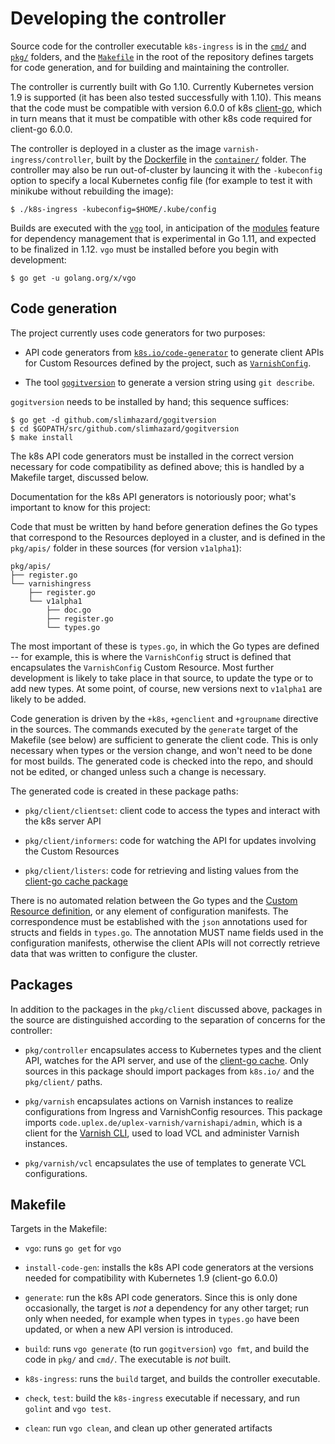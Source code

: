 # Developing the controller

Source code for the controller executable ``k8s-ingress`` is in the
[``cmd/``](/cmd) and [``pkg/``](/pkg) folders, and the
[``Makefile``](/Makefile) in the root of the repository defines
targets for code generation, and for building and maintaining the
controller.

The controller is currently built with Go 1.10. Currently Kubernetes
version 1.9 is supported (it has been also tested successfully with
1.10). This means that the code must be compatible with version 6.0.0
of k8s [client-go](https://github.com/kubernetes/client-go), which in
turn means that it must be compatible with other k8s code required for
client-go 6.0.0.

The controller is deployed in a cluster as the image
``varnish-ingress/controller``, built by the
[Dockerfile](/container/Dockerfile.controller) in the
[``container/``](/container) folder. The controller may also be run
out-of-cluster by launcing it with the ``-kubeconfig`` option to
specify a local Kubernetes config file (for example to test it with
minikube without rebuilding the image):

```
$ ./k8s-ingress -kubeconfig=$HOME/.kube/config
```

Builds are executed with the [``vgo``](https://github.com/golang/vgo)
tool, in anticipation of the
[modules](https://github.com/golang/go/wiki/Modules) feature for
dependency management that is experimental in Go 1.11, and expected to
be finalized in 1.12. ``vgo`` must be installed before you begin with
development:

```
$ go get -u golang.org/x/vgo
```

## Code generation

The project currently uses code generators for two purposes:

* API code generators from
  [``k8s.io/code-generator``](https://github.com/kubernetes/code-generator)
  to generate client APIs for Custom Resources defined by the project,
  such as [``VarnishConfig``](/docs/ref-varnish-cfg.md).

* The tool
  [``gogitversion``](https://github.com/slimhazard/gogitversion) to
  generate a version string using ``git describe``.

``gogitversion`` needs to be installed by hand; this sequence
suffices:

```
$ go get -d github.com/slimhazard/gogitversion
$ cd $GOPATH/src/github.com/slimhazard/gogitversion
$ make install
```

The k8s API code generators must be installed in the correct version
necessary for code compatibility as defined above; this is handled by
a Makefile target, discussed below.

Documentation for the k8s API generators is notoriously poor; what's
important to know for this project:

Code that must be written by hand before generation defines the Go
types that correspond to the Resources deployed in a cluster, and is
defined in the ``pkg/apis/`` folder in these sources (for version
``v1alpha1``):

```
pkg/apis/
├── register.go
└── varnishingress
    ├── register.go
    └── v1alpha1
        ├── doc.go
        ├── register.go
        └── types.go
```
The most important of these is ``types.go``, in which the Go types are
defined -- for example, this is where the ``VarnishConfig`` struct is
defined that encapsulates the ``VarnishConfig`` Custom Resource. Most
further development is likely to take place in that source, to update
the type or to add new types. At some point, of course, new versions
next to ``v1alpha1`` are likely to be added.

Code generation is driven by the ``+k8s``, ``+genclient`` and
``+groupname`` directive in the sources. The commands executed by the
``generate`` target of the Makefile (see below) are sufficient to
generate the client code. This is only necessary when types or the
version change, and won't need to be done for most builds. The
generated code is checked into the repo, and should not be edited, or
changed unless such a change is necessary.

The generated code is created in these package paths:

* ``pkg/client/clientset``: client code to access the types and interact
  with the k8s server API

* ``pkg/client/informers``: code for watching the API for updates
  involving the Custom Resources

* ``pkg/client/listers``: code for retrieving and listing values from
  the [client-go cache package](https://godoc.org/k8s.io/client-go/tools/cache)

There is no automated relation between the Go types and the
[Custom Resource definition](/docs/varnishcfg-crd.yaml), or any element
of configuration manifests. The correspondence must be established
with the ``json`` annotations used for structs and fields in ``types.go``.
The annotation MUST name fields used in the configuration manifests,
otherwise the client APIs will not correctly retrieve data that was
written to configure the cluster.

## Packages

In addition to the packages in the ``pkg/client`` discussed above,
packages in the source are distinguished according to the separation
of concerns for the controller:

* ``pkg/controller`` encapsulates access to Kubernetes types and the
  client API, watches for the API server, and use of the
  [client-go cache](https://godoc.org/k8s.io/client-go/tools/cache).
  Only sources in this package should import packages from ``k8s.io/``
  and the ``pkg/client/`` paths.

* ``pkg/varnish`` encapsulates actions on Varnish instances to
  realize configurations from Ingress and VarnishConfig resources.
  This package imports ``code.uplex.de/uplex-varnish/varnishapi/admin``,
  which is a client for the
  [Varnish CLI](https://varnish-cache.org/docs/6.1/reference/varnish-cli.html),
  used to load VCL and administer Varnish instances.

* ``pkg/varnish/vcl`` encapsulates the use of templates to generate
  VCL configurations.

## Makefile

Targets in the Makefile:

* ``vgo``: runs ``go get`` for ``vgo``

* ``install-code-gen``: installs the k8s API code generators at the
  versions needed for compatibility with Kubernetes 1.9 (client-go 6.0.0)

* ``generate``: run the k8s API code generators. Since this is only
  done occasionally, the target is *not* a dependency for any other
  target; run only when needed, for example when types in ``types.go``
  have been updated, or when a new API version is introduced.

* ``build``: runs ``vgo generate`` (to run ``gogitversion``) ``vgo fmt``,
  and build the code in ``pkg/`` and ``cmd/``. The executable is *not*
  built.

* ``k8s-ingress``: runs the ``build`` target, and builds the
  controller executable.

* ``check``, ``test``: build the ``k8s-ingress`` executable if
  necessary, and run ``golint`` and ``vgo test``.

* ``clean``: run ``vgo clean``, and clean up other generated artifacts
